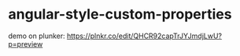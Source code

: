 # angular-style-custom-properties

demo on plunker: https://plnkr.co/edit/QHCR92capTrJYJmdjLwU?p=preview
